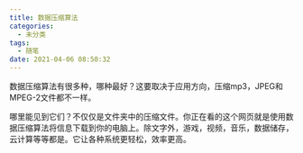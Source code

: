 ```yaml
---
title: 数据压缩算法
categories:
  - 未分类
tags:
  - 随笔
date: 2021-04-06 08:50:32
---
```

数据压缩算法有很多种，哪种最好？这要取决于应用方向，压缩mp3，JPEG和MPEG-2文件都不一样。

哪里能见到它们？不仅仅是文件夹中的压缩文件。你正在看的这个网页就是使用数据压缩算法将信息下载到你的电脑上。除文字外，游戏，视频，音乐，数据储存，云计算等等都是。它让各种系统更轻松，效率更高。
<!--more-->